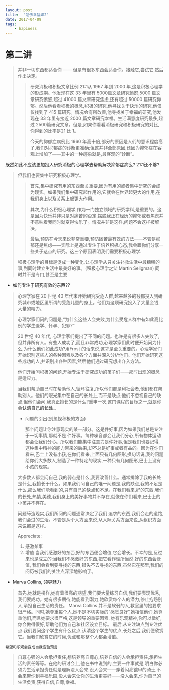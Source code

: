 ```yaml
---
layout: post
title:  "哈佛幸福课2"
date: 2017-04-09
tags: 
    - hapiness
---
```



# 第二讲

> 并非一切东西都适合你 —— 但是有很多东西会适合你。接触它,尝试它,然后作出决定。
>> 研究消极和积极文章比例 21:1从 1967 年到 2000 年,这是积极心理学的形成期。他发现在这 33 年里有 5000篇文章研究愤怒,5000 篇文章研究愤怒,超过 41000 篇文章研究焦虑,还有超过 50000 篇研究抑郁。然后他看看积极的概念,积极的研究,他寻找关于快乐的研究,他仅仅找到了 415 篇研究。情况会有所改善,他寻找关于幸福的研究,他发现在 33 年里有接近 2000 篇文章研究幸福。生活满意度研究最多,超过 2500篇研究文章。但是,如果你看看消极研究和积极研究的对比,你得到的比率是21 比 1。
>>
>> 今天的抑郁症病例比 1960 年高十倍,部分的原因是人们的意识程度高了,我们对抑郁症的诊断更准确;但这并非全部原因,还因为抑郁症在客观上增加了——其中的一种迹象就是,最客观的”诊断”。

既然如此不应该更加投入研究消极的心理学去帮助解决抑郁症病么? 21:1还不够?

> 但我们也要集中研究积极心理学。
>> 首先,集中研究有用的东西至关重要,因为有用的或者集中研究的会成为现实。如果我们集中研究起作用的,它就会在世界起更大的作用,在我们身上以及关系上起更大作用。
>> 
>> 其次,为什么积极心理学,作为一门独立领域的研究学科,是重要的。这是因为快乐并非只是对痛苦的否定,摆脱我正在经历的抑郁或者焦虑并不意味着我同时就变得快乐了。情况并非是这样,问题不会这样被解决。
>>
>> 最后,预防在今天来说非常重要,预防困苦最有效的方法——不管是抑郁还是焦虑——实际上是通过专注于培养积极心态,我会跟你们分享一些关于这点的研究。这三个原因表明我们需要积极心理学.
>
> 积极心理学的目标是促成一种变化,让心理学从只关注补救生活中最糟糕的事,到同时建立生活中最美好的事。(积极心理学之父 Martin Seligman)
同时并不是专门,甚至是主要

- 如何专注于研究有效的东西??

> 心理学家在 20 世纪 40 年代末开始研究受危人群,越来越多的钱都投入到研究城市或地区里所谓的受危儿童的身上。他们为这项研究投入了大量金钱,大量的精力。
> 
> 心理学家们问的问题是,“为什么这些人会失败,为什么受危人群中有如此高比例的学生退学、怀孕、犯罪?”
>
> 20 世纪 40 年代, 心理学家们提出了不同的问题。也许是有很多人失败了,但并非所有人。有些人成功了,而且非常成功,心理学家们此时便开始问为什么,为什么他们如此成功?用Frost 的话来说,这才是至关重要的。心理学家们开始识别这些人的各种因素以及各个方面并深入分析他们。他们开始研究这些成功的人,并识别出各种因素,然后他们通过研究想出介入方法。
> 
> 他们开始问积极的问题,开始专注于研究成功的孩子们——那时出现的概念是适应力。
> 
> 当我们帮助自己时在帮助他人,循环往复,所以他们都是利社会者,他们都在帮助别人。他们的眼光集中在自己的长处上,而不是缺点;他们不忽视自己的缺点,但他们会问,我真正擅长的是什么?重申一次,这门课程的目标之一,就是你会**认清自己的长处_**.
> 
> - 问题的引出(别忽视积极的方面)
> 
>    那个问题让你注意现实的某一部分。这是件好事,因为如果我们总是专注于一切事情,那就不是
件好事。每种噪音都会让我们分心,所有物体运动都会让我们分心。所以我们能集中注意力是件好事,但是我们也要记得,这种集中精神的能力带来的后果,却不总是好事或者有益的。因为在你们看来,巴士上没有小孩,在你们看来,上面只有几何图形,换句话说,我的问题给你们大多数人,制造了一种特定的现实,一种只有几何图形,巴士上没有小孩的现实。
>
> 大多数人都会问自己,我的弱点是什么,我要改善什么。通常排除了我的长处是什么,我擅长于什么。如果我们问自己的唯一问题是,我的缺点,我的不足是什么,那么我们能看到的,只有自己的缺点和不足。在我们看来,好的东西,我们的长处,热情,美德,我们身上的美好事物并不存在,就像在你们看来,巴士上的小孩并不存在。
> 
> 问题缔造现实,我们所问的问题通常决定了我们
追求的东西,我们会走的道路,我们会过的生活。不管是从个人方面来说,从人际关系方面来说,从组织方面来说都是这样。
> 
> Appreciate:
>
> 1. 感激某事
> 2. 增值
>    当我们感激好的东西,好的东西便会增值,它会增长。不幸的是,反过来也是成立的:当我们不感激好的东西,把它看作理所当然,好的东西会贬值,
我们会看到要寻找的东西,错失不去寻找的东西,虽然它在那里,我们的阅历被我们的关注点深深地影响了。

 - Marva Collins, 领导魅力

> 首先,她就是榜样,她有着很高的期望,我们要大量练习自信,我们要表现优秀,我们要成功。她有很多期待,她能看到潜力,她欣赏每个人的潜力,停止抱怨别人,承担自己生活的责任。
Marva Collins 并不是软弱的人,教室里的她要求很严格。同时,她尊重每个人,她不是不切实际的”感觉良好”,她相信他们,她尊重他们,而且她要求很严格,这是领导的重要因素.
她有乐观精神,你可以做好,你会做得很好,帮助他们为自己和社区设立目标。
最后,从专注缺点到专注优点.我们要问这个学生有什么优点,认清这个学生的优点,长处之后,我们便欣赏它。当我们欣赏它的时候,优点和那整个人都会增值。

```希望和乐观会变成自我应验预言```

> 自尊心强的人会承担责任,想培养高自尊心,培养自信的人会承担责任,承担生活的责任等等。在他的研讨会上,他在书中说到的,主要一件事就是,明白你必须为生活承担责任就是理解没人会来,没人会来——穿着闪亮铠甲的骑士,不会来带你到幸福乐园,没人会来让你的生活更美好——没人会来,你为自己的生活负责,获得自信,自尊,幸福。



